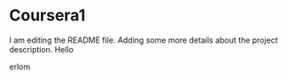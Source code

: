 # Coursera1

I am editing the README file. Adding some more details about the project description.
Hello

erlom
